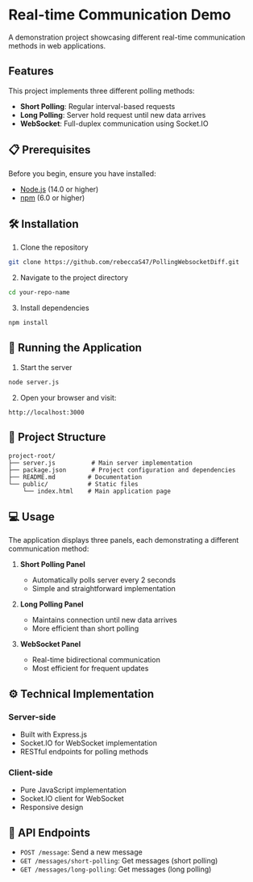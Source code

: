 # Real-time Communication Demo

A demonstration project showcasing different real-time communication methods in web applications.

## Features

This project implements three different polling methods:
- **Short Polling**: Regular interval-based requests
- **Long Polling**: Server hold request until new data arrives
- **WebSocket**: Full-duplex communication using Socket.IO

## 📋 Prerequisites

Before you begin, ensure you have installed:
- [Node.js](https://nodejs.org/) (14.0 or higher)
- [npm](https://www.npmjs.com/) (6.0 or higher)

## 🛠 Installation

1. Clone the repository
```bash
git clone https://github.com/rebeccaS47/PollingWebsocketDiff.git
```

2. Navigate to the project directory
```bash
cd your-repo-name
```

3. Install dependencies
```bash
npm install
```

## 🚦 Running the Application

1. Start the server
```bash
node server.js
```
2. Open your browser and visit:
```
http://localhost:3000
```

## 📁 Project Structure

```
project-root/
├── server.js          # Main server implementation
├── package.json       # Project configuration and dependencies
├── README.md         # Documentation
└── public/           # Static files
    └── index.html    # Main application page
```

## 💻 Usage

The application displays three panels, each demonstrating a different communication method:

1. **Short Polling Panel**
   - Automatically polls server every 2 seconds
   - Simple and straightforward implementation

2. **Long Polling Panel**
   - Maintains connection until new data arrives
   - More efficient than short polling

3. **WebSocket Panel**
   - Real-time bidirectional communication
   - Most efficient for frequent updates

## ⚙️ Technical Implementation

### Server-side
- Built with Express.js
- Socket.IO for WebSocket implementation
- RESTful endpoints for polling methods

### Client-side
- Pure JavaScript implementation
- Socket.IO client for WebSocket
- Responsive design

## 📝 API Endpoints

- `POST /message`: Send a new message
- `GET /messages/short-polling`: Get messages (short polling)
- `GET /messages/long-polling`: Get messages (long polling)
